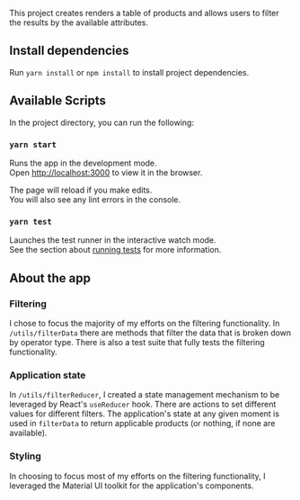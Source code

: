 This project creates renders a table of products and allows users to filter the results by the available attributes.

## Install dependencies

Run `yarn install` or `npm install` to install project dependencies.

## Available Scripts

In the project directory, you can run the following:

### `yarn start`

Runs the app in the development mode.<br />
Open [http://localhost:3000](http://localhost:3000) to view it in the browser.

The page will reload if you make edits.<br />
You will also see any lint errors in the console.

### `yarn test`

Launches the test runner in the interactive watch mode.<br />
See the section about [running tests](https://facebook.github.io/create-react-app/docs/running-tests) for more information.

## About the app

### Filtering

I chose to focus the majority of my efforts on the filtering functionality. In `/utils/filterData` there are methods that filter the data that is broken down by operator type. There is also a test suite that fully tests the filtering functionality.

### Application state

In `/utils/filterReducer`, I created a state management mechanism to be leveraged by React's `useReducer` hook. There are actions to set different values for different filters. The application's state at any given moment is used in `filterData` to return applicable products (or nothing, if none are available).

### Styling

In choosing to focus most of my efforts on the filtering functionality, I leveraged the Material UI toolkit for the application's components.
